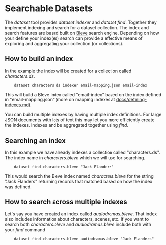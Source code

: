 
# Searchable Datasets

The _dataset_ tool provides _dataset indexer_ and _dataset find_. Together
they implement indexing and search for a dataset collection. The index and search features
are based built on [Bleve](https://www.blevesearch.com) search engine. Depending on how your define your
index(es) search can provide a effective means of exploring and aggregating your
collection (or collections).


## How to build an index

In the example the index will be created for a collection called *characters.ds*.

```shell
    dataset characters.ds indexer email-mapping.json email-index
```

This will build a Bleve index called "email-index" based on the index defined
in "email-mapping.json" (more on mapping indexes at [docs/defining-indexes.md](../docs/defining-indexes.html)).

You can build multiple indexes by having multiple index definitions. For large
JSON documents with lots of text this may let you more efficiently create the indexes.
Indexes and be aggregated together using _find_.


## Searching an index

In this example we have already indexes a collection called "characters.ds". The
index name in *characters.bleve* which we will use for searching.

```shell
    dataset find characters.bleve "Jack Flanders"
```

This would search the Bleve index named *characters.bleve* for the string "Jack Flanders" 
returning records that matched based on how the index was defined.

## How to search across multiple indexes

Let's say you have created an index called *audiodramas.bleve*. That index also includes
information about characters, scenes, etc.  If you want to search both *characters.bleve*
and *audiodramas.bleve* include both with your _find_ command

```shell
    dataset find characters.bleve audiodramas.bleve "Jack Flanders"
```

